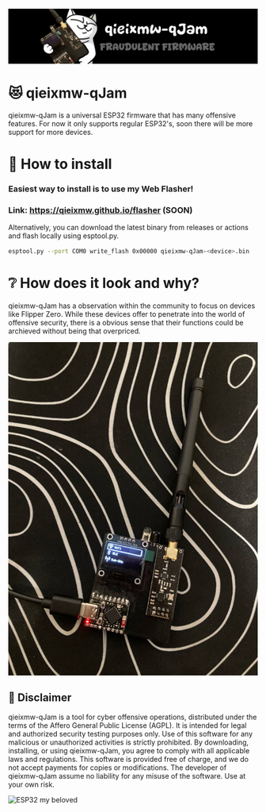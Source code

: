 ![qieixmw-qJam banner](./media/pictures/qieixmw-qJam_banner.jpg)
# 😻 qieixmw-qJam

qieixmw-qJam is a universal ESP32 firmware that has many offensive features.
For now it only supports regular ESP32's, soon there will be more support for more devices.

# 🔗 How to install

### Easiest way to install is to use my Web Flasher!
### Link: https://qieixmw.github.io/flasher (SOON)
Alternatively, you can download the latest binary from releases or actions and flash locally using esptool.py.
```sh
esptool.py --port COM0 write_flash 0x00000 qieixmw-qJam-<device>.bin
```

# ❔ How does it look and why?

qieixmw-qJam has a observation within the community to focus on devices like Flipper Zero. While these devices offer to penetrate into the world of offensive security,
there is a obvious sense that their functions could be archieved without being that overpriced.

![qieixmw-qJam PCB](./media/pictures/PCB.jpg)

## 🚨 Disclaimer

qieixmw-qJam is a tool for cyber offensive operations, distributed under the terms of the Affero General Public License (AGPL). It is intended for legal and authorized security testing purposes only. Use of this software for any malicious or unauthorized activities is strictly prohibited. By downloading, installing, or using qieixmw-qJam, you agree to comply with all applicable laws and regulations. This software is provided free of charge, and we do not accept payments for copies or modifications. The developer of qieixmw-qJam assume no liability for any misuse of the software. Use at your own risk.

![ESP32 my beloved](https://github.com/user-attachments/assets/a76f0827-e662-478c-890f-64ebaebfcf51)

